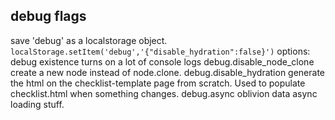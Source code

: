 ## debug flags

save 'debug' as a localstorage object. `localStorage.setItem('debug','{"disable_hydration":false}')`
options:
debug                       existence turns on a lot of console logs
debug.disable_node_clone    create a new node instead of node.clone. 
debug.disable_hydration     generate the html on the checklist-template page from scratch. Used to populate checklist.html when something changes.
debug.async                 oblivion data async loading stuff.
